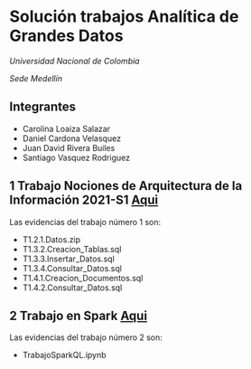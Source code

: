 # Solución trabajos Analítica de Grandes Datos

_Universidad Nacional de Colombia_

_Sede Medellín_

## Integrantes 

* Carolina Loaiza Salazar
* Daniel Cardona Velasquez
* Juan David Rivera Builes
* Santiago Vasquez Rodriguez 


## 1 Trabajo Nociones de Arquitectura de la Información 2021-S1 [Aqui](https://github.com/judriverabu/Trabajo_AGD_2021-S1/tree/main/1%20Trabajo%20Nociones%20de%20Arquitectura%20de%20la%20Informaci%C3%B3n%202021-S1)

Las evidencias del trabajo número 1 son:

* T1.2.1.Datos.zip
* T1.3.2.Creacion_Tablas.sql
* T1.3.3.Insertar_Datos.sql
* T1.3.4.Consultar_Datos.sql
* T1.4.1.Creacion_Documentos.sql
* T1.4.2.Consultar_Datos.sql

## 2 Trabajo en Spark [Aqui](https://github.com/judriverabu/Trabajo_AGD_2021-S1/tree/main/2%20Trabajo%20en%20Spark)

Las evidencias del trabajo número 2 son:

* TrabajoSparkQL.ipynb
